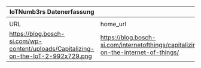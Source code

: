 |IoTNumb3rs Datenerfassung|||||||||||
| ---- | ---- | ---- | ---- | ---- | ---- | ---- | ---- | ---- | ---- | ---- |
||||||||||||
|URL|home_url|filename|device_class|device_count|market_class|market_volume|prognosis_year|publication_year|authorship_class|Dropbox folder|
|https://blog.bosch-si.com/wp-content/uploads/Capitalizing-on-the-IoT-2-992x729.png|https://blog.bosch-si.com/internetofthings/capitalizing-on-the-internet-of-things/|file6_Capitalizing-on-the-IoT-2-992x729.png|generic IoT|14000000000|||2022|2014|scientist|marielledemuth/20190113-1508|
